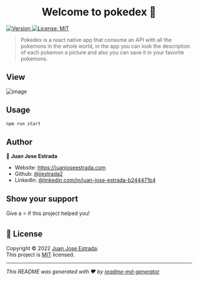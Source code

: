 <h1 align="center">Welcome to pokedex 👋</h1>
<p>
  <a href="https://www.npmjs.com/package/pokedex" target="_blank">
    <img alt="Version" src="https://img.shields.io/npm/v/pokedex.svg">
  </a>
  <a href="https://opensource.org/licenses/MIT" target="_blank">
    <img alt="License: MIT" src="https://img.shields.io/badge/License-MIT-yellow.svg" />
  </a>
</p>

> Pokedex is a react native app that consume an API with all the pokemons in the whole world, in the app you can look the description of each pokemon a picture and also you can save it in your favorite pokemons.

## View
![image](https://user-images.githubusercontent.com/69777842/153510292-f4a89720-0aab-441e-b9b7-333f23daf0fc.png)

## Usage

```sh
npm run start
```

## Author

👤 **Juan Jose Estrada**

* Website: https://juanjoseestrada.com
* Github: [@jjestrada2](https://github.com/jjestrada2)
* LinkedIn: [@linkedin.com\/in\/juan-jose-estrada-b244471b4](https://linkedin.com/in/linkedin.com\/in\/juan-jose-estrada-b244471b4)

## Show your support

Give a ⭐️ if this project helped you!

## 📝 License

Copyright © 2022 [Juan Jose Estrada](https://github.com/jjestrada2).<br />
This project is [MIT](https://opensource.org/licenses/MIT) licensed.

***
_This README was generated with ❤️ by [readme-md-generator](https://github.com/kefranabg/readme-md-generator)_
